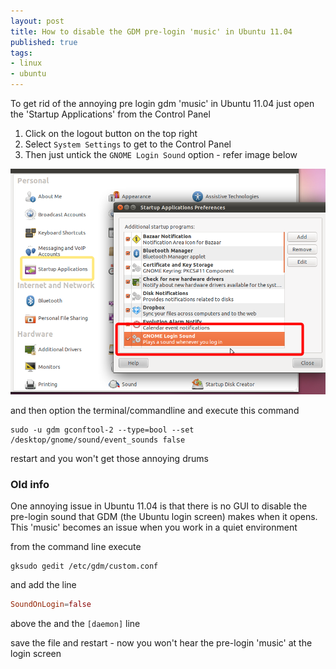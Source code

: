 ```yaml
---
layout: post
title: How to disable the GDM pre-login 'music' in Ubuntu 11.04
published: true
tags: 
- linux
- ubuntu
---
```

To get rid of the annoying pre login gdm 'music' in Ubuntu 11.04 just open the 'Startup Applications' from the Control Panel

1. Click on the logout button on the top right
1. Select `System Settings` to get to the Control Panel
2. Then just untick the `GNOME Login Sound` option - refer image below

![](/img/gdm.jpg)

and then option the terminal/commandline and execute this command

``` shell
sudo -u gdm gconftool-2 --type=bool --set /desktop/gnome/sound/event_sounds false
```

restart and you won't get those annoying drums


### Old info

One annoying issue in Ubuntu 11.04 is that there is no GUI to disable the pre-login sound 
that GDM (the Ubuntu login screen) makes when it opens. 
This 'music' becomes an issue when you work in a quiet environment

from the command line execute

``` shell
gksudo gedit /etc/gdm/custom.conf
```

and add the line

``` conf
SoundOnLogin=false
```

above the and the `[daemon]` line

save the file and restart - now you won't hear the pre-login 'music' at the login screen
